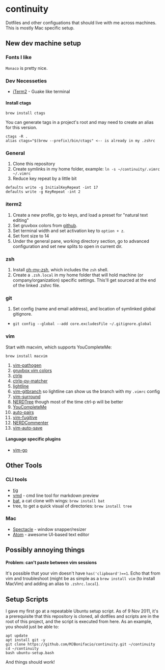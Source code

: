 # continuity
Dotfiles and other configuations that should live with me across machines. This is mostly Mac specific setup.

## New dev machine setup
### Fonts I like
`Monaco` is pretty nice.

### Dev Necesseties
* [iTerm2](https://www.iterm2.com) - Guake like terminal

#### Install ctags
```
brew install ctags
```
You can generate tags in a project's root and may need to create an alias for this version.
```
ctags -R .
alias ctags="$(brew --prefix)/bin/ctags" <-- is already in my .zshrc
```
### General 
1. Clone this repository 
2. Create symlinks in my home folder, example: `ln -s ~/continuity/.vimrc ~/.vimrc`
3. Reduce key repeat by a little bit
```
defaults write -g InitialKeyRepeat -int 17
defaults write -g KeyRepeat -int 2
```

### iterm2
1. Create a new profile, go to keys, and load a preset for "natural text editing" 
2. Set gruvbox colors from [github](https://github.com/morhetz/gruvbox-contrib).
3. Set terminal width and set activation key to `option + z`.
4. Set font size to 14
5. Under the general pane, working directory section, go to advanced configuration and set new splits to open in current dir.

### zsh
1. Install [oh-my-zsh](https://github.com/robbyrussell/oh-my-zsh), which includes the `zsh` shell.
2. Create a `.zsh.local` in my home folder that will hold machine (or company/organization) specific settings. This'll get sourced at the end of the linked .zshrc file.

### git
1. Set config (name and email address), and location of symlinked global gitignore.
* `git config --global --add core.excludesFile ~/.gitignore.global`

### vim
Start with macvim, which supports YouCompleteMe:

`brew install macvim`

1. [vim-pathogen](https://github.com/tpope/vim-pathogen)
2. [gruvbox vim colors](https://github.com/morhetz/gruvbox)
3. [ctrlp](https://github.com/ctrlpvim/ctrlp.vim)
4. [ctrlp-py-matcher](https://github.com/FelikZ/ctrlp-py-matcher)
5. [lightline](https://github.com/itchyny/lightline.vim)
6. [vim-gitbranch](https://github.com/itchyny/vim-gitbranch) so lightline can show us the branch with my `.vimrc` config
7. [vim-surround](https://github.com/tpope/vim-surround)
8. [NERDTree](https://github.com/scrooloose/nerdtree) though most of the time ctrl-p will be better
9. [YouCompleteMe](https://github.com/ycm-core/YouCompleteMe)
10. [auto-pairs](https://github.com/jiangmiao/auto-pairs)
11. [vim-fugitive](https://github.com/tpope/vim-fugitive)
12. [NERDCommenter](https://github.com/scrooloose/nerdcommenter)
13. [vim-auto-save](https://github.com/907th/vim-auto-save)

#### Language specific plugins
* [vim-go](https://github.com/fatih/vim-go)

## Other Tools 
### CLI tools
* [tig](https://github.com/jonas/tig)
* [vmd](https://github.com/yoshuawuyts/vmd) - cmd line tool for markdown preview 
* [bat](https://github.com/sharkdp/bat), a cat clone with wings: `brew install bat`
* tree, to get a quick visual of directories: `brew install tree`

### Mac
* [Spectacle](https://www.spectacleapp.com/) - window snapper/resizer
* [Atom](https://atom.io/) - awesome UI-based text editor 

## Possibly annoying things
#### Problem: can't paste between vim sessions
It's possible that your vim doesn't have `has('clipboard')==1`. Echo that from vim and troubleshoot (might be as simple as a `brew install vim` (to install MacVim) and adding an alias to `.zshrc.local`).

## Setup Scripts
I gave my first go at a repeatable Ubuntu setup script. As of 9 Nov 2011, it's a prerequisite that this repository is cloned, all dotfiles and scripts are in the root of this project, and the script is executed from here. As an example, you should just be able to:

```
apt update
apt install git -y
git clone https://github.com/MJBonifacio/continuity.git ~/continuity
cd ~/continuity
bash ubuntu-setup.bash
```

And things should work!
